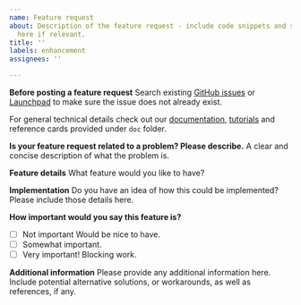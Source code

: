 ```yaml
---
name: Feature request
about: Description of the feature request - include code snippets and screenshots
  here if relevant.
title: ''
labels: enhancement
assignees: ''

---
```


**Before posting a feature request**
Search existing [GitHub issues](https://github.com/MadAnalysis/madanalysis5/issues) or [Launchpad](https://answers.launchpad.net/madanalysis5) to make sure the issue does not already exist.

For general technical details check out our [documentation](http://arxiv.org/abs/1206.1599), [tutorials](https://madanalysis.irmp.ucl.ac.be/wiki/tutorials) and reference cards provided under `doc` folder.

**Is your feature request related to a problem? Please describe.**
A clear and concise description of what the problem is.

**Feature details**
What feature would you like to have?

**Implementation**
Do you have an idea of how this could be implemented? Please include those details here.

**How important would you say this feature is?**
 - [ ] Not important Would be nice to have.
 - [ ] Somewhat important. 
 - [ ] Very important! Blocking work.

**Additional information**
Please provide any additional information here. Include potential alternative solutions, or workarounds, as well as references, if any.
